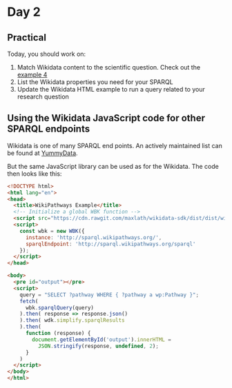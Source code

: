 # Day 2

## Practical

Today, you should work on:

1. Match Wikidata content to the scientific question. Check out the [example 4](https://github.com/egonw/pils/blob/master/example4.html)
2. List the Wikidata properties you need for your SPARQL
3. Update the Wikidata HTML example to run a query related to your research question

## Using the Wikidata JavaScript code for other SPARQL endpoints

Wikidata is one of many SPARQL end points. An actively maintained list can be found at [YummyData](https://yummydata.org/endpoint).

But the same JavaScript library can be used as for the Wikidata. The code then looks like this:

```html
<!DOCTYPE html>
<html lang="en">
<head>
  <title>WikiPathways Example</title>
  <!-- Initialize a global WBK function -->
  <script src="https://cdn.rawgit.com/maxlath/wikidata-sdk/dist/dist/wikibase-sdk.min.js"></script>
  <script>
    const wbk = new WBK({
      instance: 'http://sparql.wikipathways.org/',
      sparqlEndpoint: 'http://sparql.wikipathways.org/sparql'
    });
  </script>
</head>

<body>
  <pre id="output"></pre>
  <script>
    query = "SELECT ?pathway WHERE { ?pathway a wp:Pathway }";
    fetch(
      wbk.sparqlQuery(query)
    ).then( response => response.json()
    ).then( wdk.simplify.sparqlResults
    ).then(
      function (response) {
        document.getElementById('output').innerHTML =
          JSON.stringify(response, undefined, 2);
      }
    )
  </script>
</body>
</html>
```
